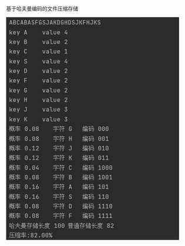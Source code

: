 基于哈夫曼编码的文件压缩存储




![QQ截图20220710092939](https://github.com/ljlat/Huffman-coding/raw/master/QQ%E6%88%AA%E5%9B%BE20220712175133.png)
